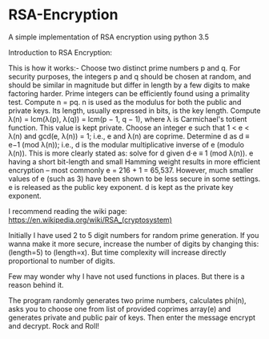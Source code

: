 # RSA-Encryption
A simple implementation of RSA encryption using python 3.5

Introduction to RSA Encryption:

This is how it works:-
Choose two distinct prime numbers p and q.
For security purposes, the integers p and q should be chosen at random, and should be similar in magnitude but differ in length by a few digits to make factoring harder. Prime integers can be efficiently found using a primality test.
Compute n = pq.
n is used as the modulus for both the public and private keys. Its length, usually expressed in bits, is the key length.
Compute λ(n) = lcm(λ(p), λ(q)) = lcm(p − 1, q − 1), where λ is Carmichael's totient function. This value is kept private.
Choose an integer e such that 1 < e < λ(n) and gcd(e, λ(n)) = 1; i.e., e and λ(n) are coprime.
Determine d as d ≡ e−1 (mod λ(n)); i.e., d is the modular multiplicative inverse of e (modulo λ(n)).
This is more clearly stated as: solve for d given d⋅e ≡ 1 (mod λ(n)).
e having a short bit-length and small Hamming weight results in more efficient encryption – most commonly e = 216 + 1 = 65,537. However, much smaller values of e (such as 3) have been shown to be less secure in some settings.
e is released as the public key exponent.
d is kept as the private key exponent.

I recommend reading the wiki page: https://en.wikipedia.org/wiki/RSA_(cryptosystem)


Initially I have used 2 to 5 digit numbers for random prime generation. If you wanna make it more secure, increase the number of digits by  changing this: (length=5) to (length=x). But time complexity will increase directly proportional to number of digits.

Few may wonder why I have not used functions in places. But there is a reason behind it.

The program randomly generates two prime numbers, calculates phi(n), asks you to choose one from list of provided coprimes array(e) and generates private and public pair of keys. Then enter the message encrypt and decrypt. Rock and Roll!
